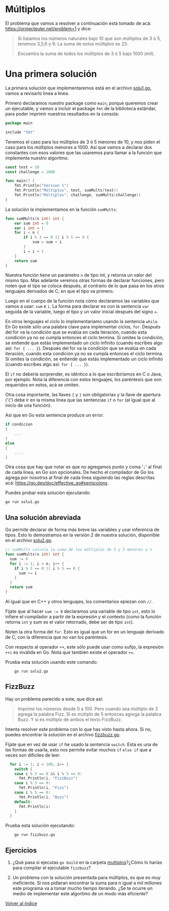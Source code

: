 # Múltiplos

El problema que vamos a resolver a continuación está tomado de acá: https://projecteuler.net/problem=1 y dice:

> Si listamos los números naturales bajo 10 que son múltiplos de 3 ó 5, tenemos 3,5,6 y 9. La suma de estos múltiplos es 23.
>
> Encuentra la suma de todos los múltiplos de 3 ó 5 bajo 1000 (mil).

# Una primera solución

La primera solución que implementaremos está en el archivo [solu1.go](/parte-1/multiplos/solu1.go), vamos a revisarlo linea a linea.

Primero declaramos nuestro package como `main`, porque queremos crear un ejecutable, y vamos a incluir el package `fmt` de la biblioteca estándar, para poder imprimir nuestros resultados en la consola:

```go
package main

include "fmt"
```

Tenemos el caso para los múltiplos de 3 ó 5 menores de 10, y nos piden el caso para los múltiplos menores a 1000. Así que vamos a declarar dos constantes con esos valores que las usaremos para llamar a la función que implementa nuestro algoritmo.


```go
const test = 10
const challenge = 1000

func main() {
    fmt.Println("Version 1")
    fmt.Println("Múltiplos", test, sumMults(test))
    fmt.Println("Múltiplos", challenge, sumMults(challenge))
}
```

La solución la implementamos en la función `sumMults`:

```go
func sumMults(n int) int {
    var sum int = 0
    var i int = 1
    for i < n {
        if i % 3 == 0 || i % 5 == 0 {
            sum = sum + i
        }
        i = i + 1
    }
    return sum
}
```

Nuestra función tiene un parámetro `n` de tipo int, y retorna un valor del mismo tipo. Más adelante veremos otras formas de declarar funciones, pero noten que el tipo se coloca después, al contrario de lo que pasa en los otros lenguajes derivados de C, en que el tipo va primero.

Luego en el cuerpo de la función nota cómo declaramos las variables que vamos a usar: `sum` e `i`. La forma para declarar es con la sentencia `var` seguida de la variable, luego el tipo y un valor inicial después del signo `=`.

En otros lenguajes el ciclo lo implementaríamo usando la sentencia `while`. En Go existe sólo una palabra clave para implementar ciclos, `for`. Después del for va la condición que se evalúa en cada iteración, cuando esta condición ya no se cumpla entonces el ciclo termina. Si omites la condición, se entiende que estás implementado un ciclo infinito (cuando escribes algo así: `for { ... }`). Después del for va la condición que se evalúa en cada iteración, cuando esta condición ya no se cumpla entonces el ciclo termina. Si omites la condición, se entiende que estás implementado un ciclo infinito (cuando escribes algo así: `for { ... }`).

El `if` no debería sorprender, es idéntico a lo que escribiríamos en C o Java, por ejemplo. Nota la diferencia con estos lenguajes, los paréntesis que son requeridos en estos, acá se omiten.


Otra cosa importante, las llaves `{` y `}` son obligatorias y la llave de apertura ('{') debe ir en la misma línea que las sentencias `if` o `for` (al igual que al inicio de una función).

Así que en Go esta sentencia produce un error:

```go 
if condicion 
{
    ...
}
else 
{
    ....
}
```

Otra cosa que hay que notar es que no agregamos punto y coma '`;`' al final de cada linea, en Go son opcionales. De hecho el compilador de Go los agrega por nosotros al final de cada línea siguiendo las reglas descritas acá: https://go.dev/doc/effective_go#semicolons.

Puedes probar esta solución ejecutando:

    go run solu1.go

## Una solución abreviada

Go permite declarar de forma más breve las variables y usar inferencia de tipos. Esto lo demostramos en la versión 2 de nuestra solución, disponible en el archivo [solu2.go](/parte-1/multiplos/solu2.go).

```go
// sumMults calcula la suma de los múltiplos de 3 y 5 menores a n
func sumMults(n int) int {
  sum := 0 
  for i := 1; i < n; i++ {
    if i % 3 == 0 || i % 5 == 0 {
      sum += i
    }
  }
  return sum
}
```

Al igual que en C++ y otros lenguajes, los comentarios epiezan con `//`.

Fíjate que al hacer `sum := 0` declaramos una variable de tipo `int`, esto lo infiere el compilador a partir de la expresión y el contexto (como la función retorna `int` y sum es el valor retornado, debe ser de tipo `int`).

Noten la otra forma del `for`. Esto es igual que un for en un lenguaje derivado de C, con la diferencia que no van los paréntesis.

Con respecto al operador `++`, este sólo puede usar como sufijo, la expresión `++i` es inválida en Go. Nota que también existe el operador `+=`.

Prueba esta solución usando este comando:

        go run solu2.go


## FizzBuzz

Hay un problema parecido a este, que dice así:

> Imprime los números desde 0 a 100. Pero cuando sea múltiplo de 3 agrega la palabra Fizz. Si es mútiplo de 5 entonces agrega la palabra Buzz. Y si es múltiplo de ambos el texto FizzBuzz.

Intenta resolver este problema con lo que has visto hasta ahora. Si no, puedes encontrar la solución en el archivo [fizzbuzz.go](/parte-1/multiplos/fizzbuzz.go).

Fíjate que en vez de usar `if` he usado la sentencia `switch`. Esta es una de las formas de usarla, esto nos permite evitar muchos `if` `else if` que a veces son difíciles de leer.

```go
  for i := 1; i < 100; i++ {
    switch {
    case i % 3 == 0 && i % 5 == 0:
      fmt.Println(i, "FizzBuzz")
    case i % 3 == 0:
      fmt.Println(i, "Fizz")
    case i % 5 == 0:
      fmt.Println(i, "Buzz")
    default:
      fmt.Println(i)
    }
  }
```

Prueba esta solución ejecutando:

        go run fizzbuzz.go

## Ejercicios

1. ¿Qué pasa si ejecutas `go build` en la carpeta [multiplos](/parte-1/multiplos)?¿Cómo lo harías para compilar el ejecutable `fizzbuzz`?


2. Un problema con la solución presentada para múltiplos, es que es muy ineficiente. Si nos pidieran encontrar la suma para n igual a mil millones este programa va a tomar mucho tiempo iterando. ¿Se te ocurre un medio de implementar este algoritmo de un modo más eficiente?


[Volver al índice](../README.md)
